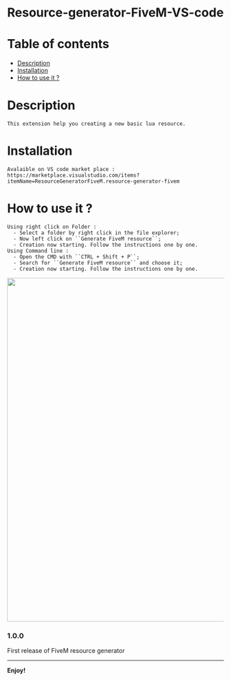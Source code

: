 # Resource-generator-FiveM-VS-code
# Table of contents
  * [Description](#description)
  * [Installation](#installation)
  * [How to use it ?](#How-to-use-it-?)

# Description
    This extension help you creating a new basic lua resource.
    
# Installation
    Avalaible on VS code market place : https://marketplace.visualstudio.com/items?itemName=ResourceGeneratorFiveM.resource-generator-fivem

# How to use it ?
    Using right click on Folder : 
      - Select a folder by right click in the file explorer;
      - Now left click on ``Generate FiveM resource``;
      - Creation now starting. Follow the instructions one by one.
    Using Command line :
      - Open the CMD with ``CTRL + Shift + P``;
      - Search for ``Generate FiveM resource`` and choose it;
      - Creation now starting. Follow the instructions one by one.


  <img src="resource-generator-fivem/preview/video-preview.gif" width="800" >
      

     
### 1.0.0

First release of FiveM resource generator


-----------------------------------------------------------------------------------------------------------


**Enjoy!**    
